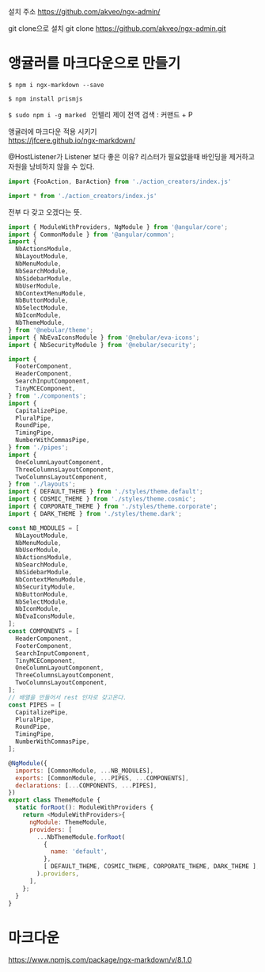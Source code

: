 설치 주소
https://github.com/akveo/ngx-admin/

git clone으로 설치
git clone https://github.com/akveo/ngx-admin.git

# 앵귤러를 마크다운으로 만들기
`$ npm i ngx-markdown --save`

`$ npm install prismjs`

`$ sudo npm i -g marked `
인텔리 제이 전역 검색 : 커맨드 + P

앵귤러에 마크다운 적용 시키기   
https://jfcere.github.io/ngx-markdown/

@HostListener가 Listener 보다 좋은 이유?
리스터가 필요없을때 바인딩을 제거하고 자원을 낭비하지 않을 수 있다.

```js
import {FooAction, BarAction} from './action_creators/index.js'

import * from './action_creators/index.js'
```

전부 다 갖고 오겠다는 뜻.



```js
import { ModuleWithProviders, NgModule } from '@angular/core';
import { CommonModule } from '@angular/common';
import {
  NbActionsModule,
  NbLayoutModule,
  NbMenuModule,
  NbSearchModule,
  NbSidebarModule,
  NbUserModule,
  NbContextMenuModule,
  NbButtonModule,
  NbSelectModule,
  NbIconModule,
  NbThemeModule,
} from '@nebular/theme';
import { NbEvaIconsModule } from '@nebular/eva-icons';
import { NbSecurityModule } from '@nebular/security';

import {
  FooterComponent,
  HeaderComponent,
  SearchInputComponent,
  TinyMCEComponent,
} from './components';
import {
  CapitalizePipe,
  PluralPipe,
  RoundPipe,
  TimingPipe,
  NumberWithCommasPipe,
} from './pipes';
import {
  OneColumnLayoutComponent,
  ThreeColumnsLayoutComponent,
  TwoColumnsLayoutComponent,
} from './layouts';
import { DEFAULT_THEME } from './styles/theme.default';
import { COSMIC_THEME } from './styles/theme.cosmic';
import { CORPORATE_THEME } from './styles/theme.corporate';
import { DARK_THEME } from './styles/theme.dark';

const NB_MODULES = [
  NbLayoutModule,
  NbMenuModule,
  NbUserModule,
  NbActionsModule,
  NbSearchModule,
  NbSidebarModule,
  NbContextMenuModule,
  NbSecurityModule,
  NbButtonModule,
  NbSelectModule,
  NbIconModule,
  NbEvaIconsModule,
];
const COMPONENTS = [
  HeaderComponent,
  FooterComponent,
  SearchInputComponent,
  TinyMCEComponent,
  OneColumnLayoutComponent,
  ThreeColumnsLayoutComponent,
  TwoColumnsLayoutComponent,
];
// 배열을 만들어서 rest 인자로 갖고온다.
const PIPES = [
  CapitalizePipe,
  PluralPipe,
  RoundPipe,
  TimingPipe,
  NumberWithCommasPipe,
];

@NgModule({
  imports: [CommonModule, ...NB_MODULES],
  exports: [CommonModule, ...PIPES, ...COMPONENTS],
  declarations: [...COMPONENTS, ...PIPES],
})
export class ThemeModule {
  static forRoot(): ModuleWithProviders {
    return <ModuleWithProviders>{
      ngModule: ThemeModule,
      providers: [
        ...NbThemeModule.forRoot(
          {
            name: 'default',
          },
          [ DEFAULT_THEME, COSMIC_THEME, CORPORATE_THEME, DARK_THEME ],
        ).providers,
      ],
    };
  }
}
```
# 마크다운 
https://www.npmjs.com/package/ngx-markdown/v/8.1.0